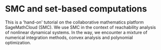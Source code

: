 # SMC and set-based computations
This is a 'hand-on' tutorial on the collaborative mathematics platform SageMathCloud (SMC). We use SMC in the context of reachability analysis of nonlinear dynamical systems. In the way, we encounter a mixture of numerical integration methods, convex analysis and polynomial optimization.
